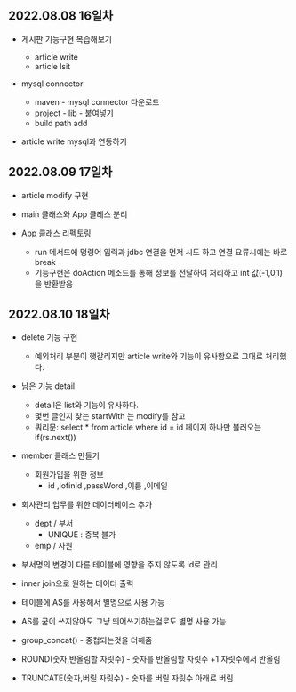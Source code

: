 ## 2022.08.08 16일차

- 게시판 기능구현 복습해보기
    - article write
    - article lsit

- mysql connector
    - maven - mysql connector 다운로드
    - project - lib - 붙여넣기
    - build path add

- article write mysql과 연동하기

## 2022.08.09 17일차

- article modify 구현

- main 클래스와 App 클레스 분리
- App 클래스 리펙토링
    - run 메서드에 명령어 입력과 jdbc 연결을 먼저 시도 하고 연결 요류시에는 바로 break
    - 기능구현은 doAction 메소드를 통해 정보를 전달하여 처리하고 int 값(-1,0,1)을 반환받음  

## 2022.08.10 18일차

- delete 기능 구현
    - 예외처리 부분이 햇갈리지만 article write와 기능이 유사함으로 그대로 처리했다.

- 남은 기능 detail
    - detail은 list와 기능이 유사하다.
    - 몇번 글인지 찾는 startWith 는 modify를 참고
    - 쿼리문: select * from article where id = id
    페이지 하나만 불러오는 if(rs.next())

- member 클래스 만들기
    - 회원가입을 위한 정보
        - id ,lofinId ,passWord ,이름 ,이메일

- 회사관리 업무를 위한 데이터베이스 추가
    - dept / 부서
        - UNIQUE : 중복 불가
    - emp / 사원
- 부서명의 변경이 다른 테이블에 영향을 주지 않도록 id로 관리
- inner join으로 원하는 데이터 출력

- 테이블에 AS를 사용해서 별명으로 사용 가능
- AS를 굳이 쓰지않아도 그냥 띄어쓰기하는걸로도 별명 사용 가능
- group_concat() - 중첩되는것을 더해줌
- ROUND(숫자,반올림할 자릿수) - 숫자를 반올림할 자릿수 +1 자릿수에서 반올림
- TRUNCATE(숫자,버릴 자릿수) - 숫자를 버릴 자릿수 아래로 버림
